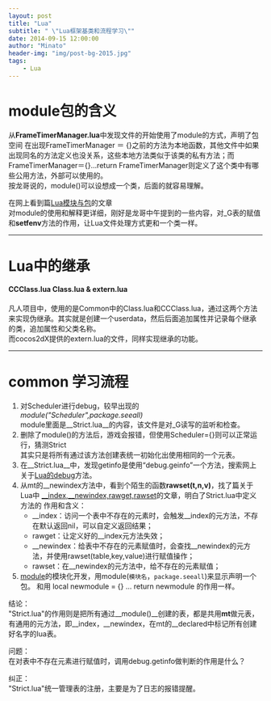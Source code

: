 ```yaml
---
layout: post
title: "Lua"
subtitle: " \"Lua框架基类和流程学习\""
date: 2014-09-15 12:00:00
author: "Minato"
header-img: "img/post-bg-2015.jpg"
tags:
    - Lua
---
```


# module包的含义
从**FrameTimerManager.lua**中发现文件的开始使用了module的方式，声明了包空间
在出现FrameTimerManager ＝ {}之前的方法为本地函数，其他文件中如果出现同名的方法定义也没关系，这些本地方法类似于该类的私有方法；而FrameTimerManager＝{}...return FrameTimerManager则定义了这个类中有哪些公用方法，外部可以使用的。    
按龙哥说的，module()可以设想成一个类，后面的就容易理解。    

在网上看到篇[Lua模块与包][4]的文章    
对module的使用和解释更详细，刚好是龙哥中午提到的一些内容，对_G表的赋值和**setfenv**方法的作用，让Lua文件处理方式更和一个类一样。


-----

# Lua中的继承

#### CCClass.lua  Class.lua  & extern.lua
凡人项目中，使用的是Common中的Class.lua和CCClass.lua，通过这两个方法来实现伪继承。其实就是创建一个userdata，然后后面追加属性并记录每个继承的类，追加属性和父类名称。   
而cocos2dX提供的extern.lua的文件，同样实现继承的功能。

-------

# common 学习流程
1. 对Scheduler进行debug，较早出现的 *module("Scheduler",package.seeall)*   
   module里面是__Strict.lua__的内容，该文件是对_G读写的监听和检查。
2. 删除了module()的方法后，游戏会报错，但使用Scheduler={}则可以正常运行，猜测Strict   
   其实只是将所有通过该方法创建表统一初始化出使用相同的一个元表。
3. 在__Strict.lua__中，发现getinfo是使用“debug.geinfo”一个方法，搜索网上关于[Lua的debug][1]方法。
4. 从mt的__newindex方法中，看到个陌生的函数**rawset(t,n,v)**，找了篇关于Lua中	[__index,__newindex,rawget,rawset][2]的文章，明白了Strict.lua中定义方法的    	作用和含义：    
	+ __index：访问一个表中不存在的元素时，会触发__index的元方法，不存在默认返回nil，可以自定义返回结果；
	+ rawget：让定义好的__index元方法失效；
	+ __newindex：给表中不存在的元素赋值时，会查找__newindex的元方法，并使用rawset(table,key,value)进行赋值操作；
	+ rawset：在__newindex的元方法中，给不存在的元素赋值；  
5. [module][3]的模块化开发，用module(`模块名`，`package.seeall`)来显示声明一个包。	和用		local newmodule = {} ... return newmodule 的作用一样。
	 	
结论：    
	"Strict.lua"的作用则是把所有通过__module()__创建的表，都是共用**mt**做元表，有通用的元方法，即__index，__newindex，在mt的__declared中标记所有创建好名字的lua表。   

问题：    
	在对表中不存在元素进行赋值时，调用debug.getinfo做判断的作用是什么？

纠正：    
	"Strict.lua"统一管理表的注册，主要是为了日志的报错提醒。




















[1]:http://blog.csdn.net/snlscript/article/details/17138193
[2]:http://blog.csdn.net/wangbin_jxust/article/details/12108189
[3]:http://blog.kenshinx.me/blog/lua-module/
[4]:http://www.cnblogs.com/stephen-liu74/archive/2012/03/28/2421283.html